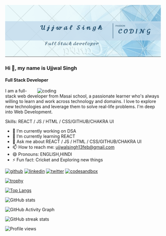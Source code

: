 ![Full Stack Developer](https://github.com/ujjwalsingh13feb/ujjwalsingh13feb/blob/main/MY%20BANNER_u.PNG)
### Hi 👋, my name is Ujjwal Singh
#### Full Stack Developer
<img align="right" alt="coding" width="400" src="https://cdn.dribbble.com/users/1292677/screenshots/6139167/media/fcf7fd0c619bb87706533079240915f3.gif">

I am a full-stack web developer from Masai school, a passionate learner who's always willing to learn and work across technology and domains. I love to explore new technologies and leverage them to solve real-life problems. I'm deep into Web Development.

Skills: REACT / JS / HTML / CSS/GITHUB/CHAKRA UI

- 🔭 I’m currently working on DSA 
- 🌱 I’m currently learning REACT 
- 💬 Ask me about REACT / JS / HTML / CSS/GITHUB/CHAKRA UI 
- 📫 How to reach me: ujjwalsingh13feb@gmail.com 
- 😄 Pronouns: ENGLISH,HINDI 
- ⚡ Fun fact: Cricket and Exploring new things 


[<img src='https://cdn.jsdelivr.net/npm/simple-icons@3.0.1/icons/github.svg' alt='github' height='40'>](https://github.com/ujjwalsingh13feb)  [<img src='https://cdn.jsdelivr.net/npm/simple-icons@3.0.1/icons/linkedin.svg' alt='linkedin' height='40'>](https://www.linkedin.com/in/www.linkedin.com/in/ujjwalsingh11/)  [<img src='https://cdn.jsdelivr.net/npm/simple-icons@3.0.1/icons/twitter.svg' alt='twitter' height='40'>](https://twitter.com/@ujjwal993124921)  [<img src='https://cdn.jsdelivr.net/npm/simple-icons@3.0.1/icons/codesandbox.svg' alt='codesandbox' height='40'>](https://codesandbox.io/u/https://codesandbox.io/u/ujjwalsingh13feb)  

[![trophy](https://github-profile-trophy.vercel.app/?username=ujjwalsingh13feb)](https://github.com/ryo-ma/github-profile-trophy)

[![Top Langs](https://github-readme-stats.vercel.app/api/top-langs/?username=ujjwalsingh13feb)](https://github.com/anuraghazra/github-readme-stats)

![GitHub stats](https://github-readme-stats.vercel.app/api?username=ujjwalsingh13feb&show_icons=true&count_private=true)  

![GitHub Activity Graph](https://activity-graph.herokuapp.com/graph?username=ujjwalsingh13feb)  

![GitHub streak stats](https://github-readme-streak-stats.herokuapp.com/?user=ujjwalsingh13feb)  

![Profile views](https://gpvc.arturio.dev/ujjwalsingh13feb)  
